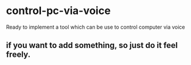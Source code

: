 # control-pc-via-voice
Ready to implement a tool which can be use to control computer via voice

## if you want to add something, so just do it feel freely.

